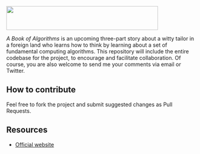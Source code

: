 <a href="http://bookofalgorithms.com/"><img src="http://bookofalgorithms.com/images/logo.png" hspace="0" vspace="0" width="400" height="63"></a>

_A Book of Algorithms_ is an upcoming three-part story about a witty tailor in a foreign land who learns how to think by learning about a set of fundamental computing algorithms. This repository will include the entire codebase for the project, to encourage and facilitate collaboration. Of course, you are also welcome to send me your comments via email or Twitter.

## How to contribute
Feel free to fork the project and submit suggested changes as Pull Requests.

## Resources
* [Official website](http://bookofalgorithms.com)
